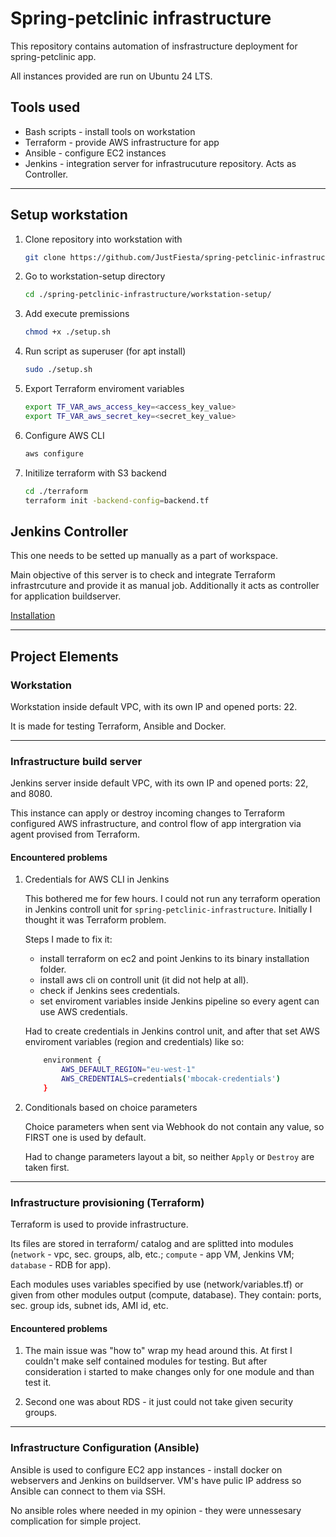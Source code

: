 # Spring-petclinic infrastructure

This repository contains automation of insfrastructure deployment for spring-petclinic app.

All instances provided are run on Ubuntu 24 LTS.

## Tools used

* Bash scripts - install tools on workstation
* Terraform - provide AWS infrastructure for app
* Ansible - configure EC2 instances
* Jenkins - integration server for infrastrucuture repository. Acts as Controller.

<hr>

## Setup workstation

1. Clone repository into workstation with

    ```bash
    git clone https://github.com/JustFiesta/spring-petclinic-infrastructure
    ```

2. Go to workstation-setup directory

    ```bash
    cd ./spring-petclinic-infrastructure/workstation-setup/
    ```

3. Add execute premissions

    ```bash
    chmod +x ./setup.sh
    ```

4. Run script as superuser (for apt install)

    ```bash
    sudo ./setup.sh
    ```

5. Export Terraform enviroment variables

    ```bash
    export TF_VAR_aws_access_key=<access_key_value>
    export TF_VAR_aws_secret_key=<secret_key_value>
    ```
    
6. Configure AWS CLI 

    ```bash
    aws configure
    ```

7. Initilize terraform with S3 backend

    ```bash
    cd ./terraform
    terraform init -backend-config=backend.tf
    ```

## Jenkins Controller

This one needs to be setted up manually as a part of workspace.

Main objective of this server is to check and integrate Terraform infrastrcuture and provide it as manual job. Additionally it acts as controller for application buildserver.

[Installation](https://www.jenkins.io/doc/book/installing/linux/#debianubuntu)

<hr>

## Project Elements

### Workstation

Workstation inside default VPC, with its own IP and opened ports: 22.

It is made for testing Terraform, Ansible and Docker.

<hr>

### Infrastructure build server

Jenkins server inside default VPC, with its own IP and opened ports: 22, and 8080.

This instance can apply or destroy incoming changes to Terraform configured AWS infrastructure, and control flow of app intergration via agent provised from Terraform.

#### Encountered problems

1. Credentials for AWS CLI in Jenkins

    This bothered me for few hours. I could not run any terraform operation in Jenkins controll unit for `spring-petclinic-infrastructure`. Initially I thought it was Terraform problem.

    Steps I made to fix it:

    * install terraform on ec2 and point Jenkins to its binary installation folder.
    * install aws cli on controll unit (it did not help at all).
    * check if Jenkins sees credentials.
    * set enviroment variables inside Jenkins pipeline so every agent can use AWS credentials.

    Had to create credentials in Jenkins control unit, and after that set AWS enviroment variables (region and credentials) like so:

    ```bash
        environment {
            AWS_DEFAULT_REGION="eu-west-1"
            AWS_CREDENTIALS=credentials('mbocak-credentials')
        }
    ```

2. Conditionals based on choice parameters

    Choice parameters when sent via Webhook do not contain any value, so FIRST one is used by default.

    Had to change parameters layout a bit, so neither `Apply` or `Destroy` are taken first.

<hr>

### Infrastructure provisioning (Terraform)

Terraform is used to provide infrastructure.

Its files are stored in terraform/ catalog and are splitted into modules (`network` - vpc, sec. groups, alb, etc.; `compute` - app VM, Jenkins VM; `database` - RDB for app).

Each modules uses variables specified by use (network/variables.tf) or given from other modules output (compute, database). They contain: ports, sec. group ids, subnet ids, AMI id, etc.

#### Encountered problems

1. The main issue was "how to" wrap my head around this. At first I couldn't make self contained modules for testing. But after consideration i started to make changes only for one module and than test it.

2. Second one was about RDS - it just could not take given security groups.

<hr>

### Infrastructure Configuration (Ansible)

Ansible is used to configure EC2 app instances - install docker on webservers and Jenkins on buildserver. VM's have pulic IP address so Ansible can connect to them via SSH.

No ansible roles where needed in my opinion - they were unnessesary complication for simple project.

